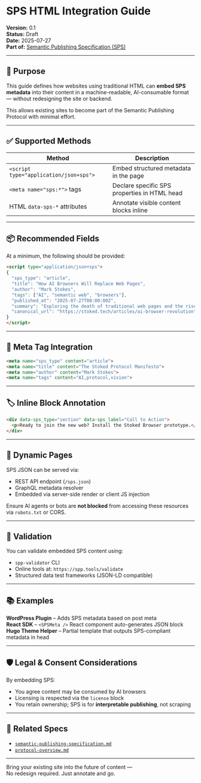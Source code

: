 # SPS HTML Integration Guide
**Version:** 0.1  
**Status:** Draft  
**Date:** 2025-07-27  
**Part of:** [Semantic Publishing Specification (SPS)](semantic-publishing-specification.md)

---

## 🎯 Purpose

This guide defines how websites using traditional HTML can **embed SPS metadata** into their content in a machine-readable, AI-consumable format — without redesigning the site or backend.

This allows existing sites to become part of the Semantic Publishing Protocol with minimal effort.

---

## ✅ Supported Methods

| Method | Description |
|--------|-------------|
| `<script type="application/json+sps">` | Embed structured metadata in the page |
| `<meta name="sps:*">` tags | Declare specific SPS properties in HTML head |
| HTML `data-sps-*` attributes | Annotate visible content blocks inline |

---

## 📦 Recommended Fields

At a minimum, the following should be provided:

```html
<script type="application/json+sps">
{
  "sps_type": "article",
  "title": "How AI Browsers Will Replace Web Pages",
  "author": "Mark Stokes",
  "tags": ["AI", "semantic web", "browsers"],
  "published_at": "2025-07-27T08:00:00Z",
  "summary": "Exploring the death of traditional web pages and the rise of generative, intent-based browsing.",
  "canonical_url": "https://stoked.tech/articles/ai-browser-revolution"
}
</script>
```

---

## 🧩 Meta Tag Integration

```html
<meta name="sps_type" content="article">
<meta name="title" content="The Stoked Protocol Manifesto">
<meta name="author" content="Mark Stokes">
<meta name="tags" content="AI,protocol,vision">
```

---

## 🏷 Inline Block Annotation

```html
<div data-sps_type="section" data-sps_label="Call to Action">
  <p>Ready to join the new web? Install the Stoked Browser prototype.</p>
</div>
```

---

## 🔁 Dynamic Pages

SPS JSON can be served via:
- REST API endpoint (`/sps.json`)
- GraphQL metadata resolver
- Embedded via server-side render or client JS injection

Ensure AI agents or bots are **not blocked** from accessing these resources via `robots.txt` or CORS.

---

## 🧪 Validation

You can validate embedded SPS content using:

- `spp-validator` CLI <!-- Will be resolved in v0.4 -->
- Online tools at: `https://spp.tools/validate`
- Structured data test frameworks (JSON-LD compatible)

---

## 📚 Examples

**WordPress Plugin** – Adds SPS metadata based on post meta  
**React SDK** – `<SPSMeta />` React component auto-generates JSON block  
**Hugo Theme Helper** – Partial template that outputs SPS-compliant metadata in head

---

## 🛡 Legal & Consent Considerations

By embedding SPS:
- You agree content may be consumed by AI browsers
- Licensing is respected via the `license` block
- You retain ownership; SPS is for **interpretable publishing**, not scraping

---

## 🔗 Related Specs

- [`semantic-publishing-specification.md`](semantic-publishing-specification.md)
- [`protocol-overview.md`](../spp/protocol-overview.md)

---

Bring your existing site into the future of content —  
No redesign required. Just annotate and go.

